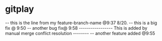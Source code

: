 # gitplay
-- this is the line from my feature-branch-name @9:37 8/20.
-- this is a big fix @ 9:50
-- another bug fix@ 9:58
----------------- This is added by manual merge conflict resolution --------
-- another feature added @9:55

